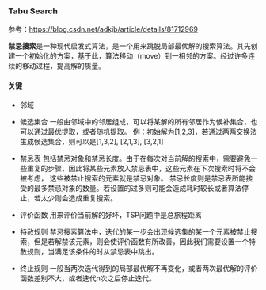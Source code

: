 ### Tabu Search
参考：https://blog.csdn.net/adkjb/article/details/81712969

**禁忌搜索**是一种现代启发式算法，是一个用来跳脱局部最优解的搜索算法。其先创建一个初始化的方案，基于此，算法移动（move）到一相邻的方案。经过许多连续的移动过程，提高解的质量。

#### 关键
- 邻域

- 候选集合
  一般由邻域中的邻居组成，可以将某解的所有邻居作为候补集合，也可以通过最优提取，或者随机提取。
  例：初始解为[1,2,3]，若通过两两交换法生成候选集合，则可以是[1,3,2], [2,1,3], [3,2,1]

- 禁忌表
  包括禁忌对象和禁忌长度。由于在每次对当前解的搜索中，需要避免一些重复的步骤，因此将某些元素放入禁忌表中，这些元素在下次搜索时将不会被考虑，
  这些被禁止搜索的元素就是禁忌对象。
  禁忌长度则是禁忌表所能接受的最多禁忌对象的数量。若设置的过多则可能会造成耗时较长或者算法停止，若太少则会造成重复搜索。

- 评价函数
  用来评价当前解的好坏，TSP问题中是总旅程距离

- 特赦规则
  禁忌搜索算法中，迭代的某一步会出现候选集的某一个元素被禁止搜索，但是若解禁该元素，则会使评价函数有所改善，因此我们需要设置一个特赦规则，当满足该条件的时从禁忌表中跳出。

- 终止规则
  一般当两次迭代得到的局部最优解不再变化，或者两次最优解的评价函数差别不大，或者迭代n次之后停止迭代。



